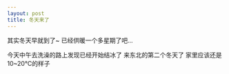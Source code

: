 ```yaml
---
layout: post
title: 冬天来了
---
```


其实冬天早就到了~ 已经供暖一个多星期了吧...
<!-- more -->
今天中午去洗澡的路上发现已经开始结冰了
来东北的第二个冬天了
家里应该还是10~20℃的样子